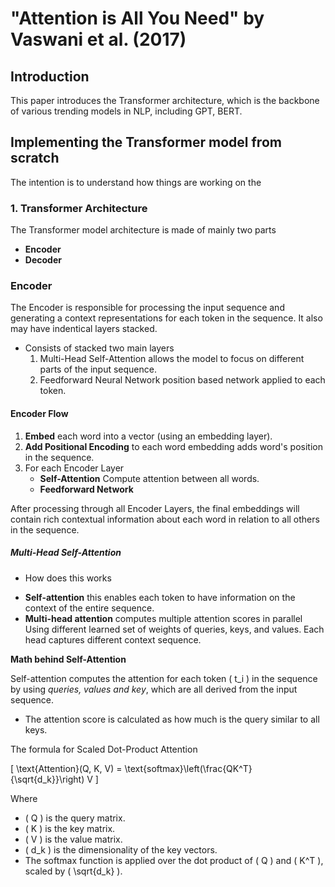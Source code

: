 # "Attention is All You Need" by Vaswani et al. (2017)

## Introduction
This paper introduces the Transformer architecture, which is the  backbone of various trending models in NLP, including GPT, BERT.

## Implementing the Transformer model from scratch

The intention is to understand how things are working on the

### 1. Transformer Architecture

The Transformer model architecture is made of mainly two parts

- **Encoder**
- **Decoder**

### Encoder
  The Encoder is responsible for processing the input sequence and generating a context representations for each token in the sequence. It also may have indentical layers stacked.

  - Consists of stacked two main layers
    1. Multi-Head Self-Attention
       allows the model to focus on different parts of the input sequence.
    2. Feedforward Neural Network
       position based network applied to each token.

#### Encoder Flow

1. **Embed** each word into a vector (using an embedding layer).
2. **Add Positional Encoding** to each word embedding adds word's position in the sequence.
3. For each Encoder Layer
   - **Self-Attention** Compute attention between all words.
   - **Feedforward Network**

After processing through all Encoder Layers, the final embeddings will contain rich contextual information about each word in relation to all others in the sequence.

##### **Multi-Head Self-Attention**
* How does this works
- **Self-attention** this enables each token to have information on the context of the entire sequence.
- **Multi-head attention** computes multiple attention scores in parallel Using different learned set of weights of queries, keys, and values. Each head captures different context sequence.




**Math behind Self-Attention**

Self-attention computes the attention for each token \( t_i \) in the sequence by using _queries, values and key_, which are all derived from the input sequence.

- The attention score is calculated as how much is the query similar to all keys.

The formula for Scaled Dot-Product Attention

\[
\text{Attention}(Q, K, V) = \text{softmax}\left(\frac{QK^T}{\sqrt{d_k}}\right) V
\]

Where

- \( Q \) is the query matrix.
- \( K \) is the key matrix.
- \( V \) is the value matrix.
- \( d_k \) is the dimensionality of the key vectors.
- The softmax function is applied over the dot product of \( Q \) and \( K^T \), scaled by \( \sqrt{d_k} \).

